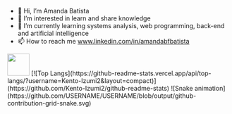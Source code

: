 - 👋 Hi, I’m Amanda Batista
- 👀 I’m interested in learn and share knowledge
- 🌱 I’m currently learning systems analysis, web programming, back-end and artificial intelligence
- 📫 How to reach me www.linkedin.com/in/amandabfbatista

<!---
Kento-Izumi2/Kento-Izumi2 is a ✨ special ✨ repository because its `README.md` (this file) appears on your GitHub profile.
You can click the Preview link to take a look at your changes.
--->

 <img src=" https://upload.wikimedia.org/wikipedia/commons/9/99/Unofficial_JavaScript_logo_2.svg" width="50px">
[![Top Langs](https://github-readme-stats.vercel.app/api/top-langs/?username=Kento-Izumi2&layout=compact)](https://github.com/Kento-Izumi2/github-readme-stats)
![Snake animation](https://github.com/USERNAME/USERNAME/blob/output/github-contribution-grid-snake.svg)
